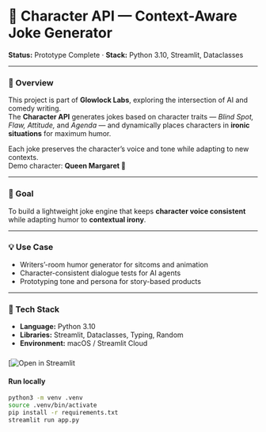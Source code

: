 # 🤖 Character API — Context-Aware Joke Generator

**Status:** Prototype Complete · **Stack:** Python 3.10, Streamlit, Dataclasses  

---

### 🧩 Overview  
This project is part of **Glowlock Labs**, exploring the intersection of AI and comedy writing.  
The **Character API** generates jokes based on character traits — *Blind Spot, Flaw, Attitude,* and *Agenda* — and dynamically places characters in **ironic situations** for maximum humor.  

Each joke preserves the character’s voice and tone while adapting to new contexts.  
Demo character: **Queen Margaret 👑**

---

### 🎯 Goal  
To build a lightweight joke engine that keeps **character voice consistent** while adapting humor to **contextual irony**.

---

### 💡 Use Case  
- Writers’-room humor generator for sitcoms and animation  
- Character-consistent dialogue tests for AI agents  
- Prototyping tone and persona for story-based products  

---

### 🔧 Tech Stack  
- **Language:** Python 3.10  
- **Libraries:** Streamlit, Dataclasses, Typing, Random  
- **Environment:** macOS / Streamlit Cloud

###
[![Open in Streamlit]([https://character-api-app-starter-pbpbw4akspk2qbnfxrxtus.streamlit.app/](https://character-api-app-starter-pbpbw4akspk2qbnfxrxtus.streamlit.app/))



#### Run locally
```bash
python3 -m venv .venv
source .venv/bin/activate
pip install -r requirements.txt
streamlit run app.py

